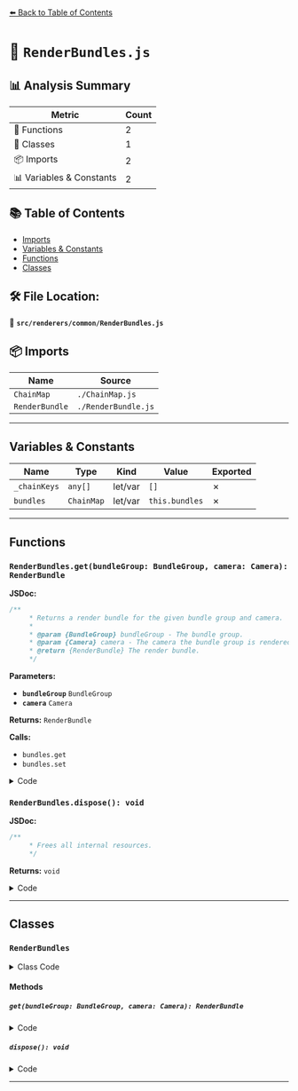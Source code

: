 [⬅️ Back to Table of Contents](../../../index.md)

# 📄 `RenderBundles.js`

## 📊 Analysis Summary

| Metric | Count |
|--------|-------|
| 🔧 Functions | 2 |
| 🧱 Classes | 1 |
| 📦 Imports | 2 |
| 📊 Variables & Constants | 2 |

## 📚 Table of Contents

- [Imports](#imports)
- [Variables & Constants](#variables-constants)
- [Functions](#functions)
- [Classes](#classes)

## 🛠️ File Location:
📂 **`src/renderers/common/RenderBundles.js`**

## 📦 Imports

| Name | Source |
|------|--------|
| `ChainMap` | `./ChainMap.js` |
| `RenderBundle` | `./RenderBundle.js` |


---

## Variables & Constants

| Name | Type | Kind | Value | Exported |
|------|------|------|-------|----------|
| `_chainKeys` | `any[]` | let/var | `[]` | ✗ |
| `bundles` | `ChainMap` | let/var | `this.bundles` | ✗ |


---

## Functions

### `RenderBundles.get(bundleGroup: BundleGroup, camera: Camera): RenderBundle`

**JSDoc:**
```typescript
/**
	 * Returns a render bundle for the given bundle group and camera.
	 *
	 * @param {BundleGroup} bundleGroup - The bundle group.
	 * @param {Camera} camera - The camera the bundle group is rendered with.
	 * @return {RenderBundle} The render bundle.
	 */
```

**Parameters:**

- **`bundleGroup`** `BundleGroup`
- **`camera`** `Camera`

**Returns:** `RenderBundle`

**Calls:**

- `bundles.get`
- `bundles.set`

<details><summary>Code</summary>

```typescript
get( bundleGroup, camera ) {

		const bundles = this.bundles;

		_chainKeys[ 0 ] = bundleGroup;
		_chainKeys[ 1 ] = camera;

		let bundle = bundles.get( _chainKeys );

		if ( bundle === undefined ) {

			bundle = new RenderBundle( bundleGroup, camera );
			bundles.set( _chainKeys, bundle );

		}

		_chainKeys.length = 0;

		return bundle;

	}
```
</details>

### `RenderBundles.dispose(): void`

**JSDoc:**
```typescript
/**
	 * Frees all internal resources.
	 */
```

**Returns:** `void`

<details><summary>Code</summary>

```typescript
dispose() {

		this.bundles = new ChainMap();

	}
```
</details>


---

## Classes

### `RenderBundles`

<details><summary>Class Code</summary>

```ts
class RenderBundles {

	/**
	 * Constructs a new render bundle management component.
	 */
	constructor() {

		/**
		 * A chain map for maintaining the render bundles.
		 *
		 * @type {ChainMap}
		 */
		this.bundles = new ChainMap();

	}

	/**
	 * Returns a render bundle for the given bundle group and camera.
	 *
	 * @param {BundleGroup} bundleGroup - The bundle group.
	 * @param {Camera} camera - The camera the bundle group is rendered with.
	 * @return {RenderBundle} The render bundle.
	 */
	get( bundleGroup, camera ) {

		const bundles = this.bundles;

		_chainKeys[ 0 ] = bundleGroup;
		_chainKeys[ 1 ] = camera;

		let bundle = bundles.get( _chainKeys );

		if ( bundle === undefined ) {

			bundle = new RenderBundle( bundleGroup, camera );
			bundles.set( _chainKeys, bundle );

		}

		_chainKeys.length = 0;

		return bundle;

	}

	/**
	 * Frees all internal resources.
	 */
	dispose() {

		this.bundles = new ChainMap();

	}

}
```
</details>

#### Methods

##### `get(bundleGroup: BundleGroup, camera: Camera): RenderBundle`

<details><summary>Code</summary>

```ts
get( bundleGroup, camera ) {

		const bundles = this.bundles;

		_chainKeys[ 0 ] = bundleGroup;
		_chainKeys[ 1 ] = camera;

		let bundle = bundles.get( _chainKeys );

		if ( bundle === undefined ) {

			bundle = new RenderBundle( bundleGroup, camera );
			bundles.set( _chainKeys, bundle );

		}

		_chainKeys.length = 0;

		return bundle;

	}
```
</details>

##### `dispose(): void`

<details><summary>Code</summary>

```ts
dispose() {

		this.bundles = new ChainMap();

	}
```
</details>


---